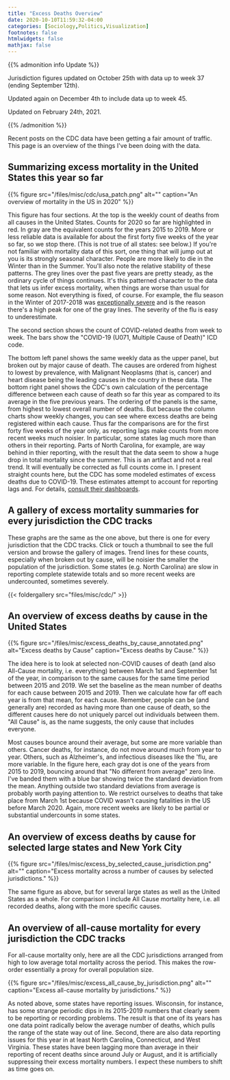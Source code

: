 ```yaml
---
title: "Excess Deaths Overview"
date: 2020-10-10T11:59:32-04:00
categories: [Sociology,Politics,Visualization]
footnotes: false
htmlwidgets: false
mathjax: false
---
```



{{% admonition info Update %}}

Jurisdiction figures updated on October 25th with data up to week 37 (ending September 12th).

Updated again on December 4th to include data up to week 45.

Updated on February 24th, 2021.

{{% /admonition %}}


Recent posts on the CDC data have been getting a fair amount of traffic. This page is an overview of the things I've been doing with the data.

## Summarizing excess mortality in the United States this year so far

{{% figure src="/files/misc/cdc/usa_patch.png" alt="" caption="An overview of mortality in the US in 2020" %}}

This figure has four sections. At the top is the weekly count of deaths from all causes in the United States. Counts for 2020 so far are highlighted in red. In gray are the equivalent counts for the years 2015 to 2019. More or less reliable data is available for about the first forty five weeks of the year so far, so we stop there. (This is not true of all states: see below.) If you're not familiar with mortality data of this sort, one thing that will jump out at you is its strongly seasonal character. People are more likely to die in the Winter than in the Summer. You'll also note the relative stability of these patterns. The grey lines over the past five years are pretty steady, as the ordinary cycle of things continues. It's this patterned character to the data that lets us infer excess mortality, when things are worse than usual for some reason. Not everything is fixed, of course. For example, the flu season in the Winter of 2017-2018 was [exceptionally severe](https://www.cdc.gov/flu/about/burden-averted/2017-2018.htm) and is the reason there's a high peak for one of the gray lines. The severity of the flu is easy to underestimate. 

The second section shows the count of COVID-related deaths from week to week. The bars show the "COVID-19 (U071, Multiple Cause of Death)" ICD code. 

The bottom left panel shows the same weekly data as the upper panel, but broken out by major cause of death. The causes are ordered from highest to lowest by prevalence, with Malignant Neoplasms (that is, cancer) and heart disease being the leading causes in the country in these data. The bottom right panel shows the CDC's own calculation of the percentage difference between each cause of death so far this year as compared to its average in the five previous years. The ordering of the panels is the same, from highest to lowest overall number of deaths. But because the column charts show weekly changes, you can see where excess deaths are being registered within each cause. Thus far the comparisons are for the first forty five weeks of the year only, as reporting lags make counts from more recent weeks much noisier. In particular, some states lag much more than others in their reporting. Parts of North Carolina, for example, are way behind in thier reporting, with the result that the data seem to show a huge drop in total mortality since the summer. This is an artifact and not a real trend. It will eventually be corrected as full counts come in. I present straight counts here, but the CDC has some modeled estimates of excess deaths due to COVID-19. These estimates attempt to account for reporting lags and. For details, [consult their dashboards](https://www.cdc.gov/nchs/nvss/vsrr/covid19/excess_deaths.htm).

## A gallery of excess mortality summaries for every jurisdiction the CDC tracks

These graphs are the same as the one above, but there is one for every jurisdiction that the CDC tracks. Click or touch a thumbnail to see the full version and browse the gallery of images. Trend lines for these counts, especially when broken out by cause, will be noisier the smaller the population of the jurisdiction. Some states (e.g. North Carolina) are slow in reporting complete statewide totals and so more recent weeks are undercounted, sometimes severely.

{{< foldergallery src="files/misc/cdc/" >}}

## An overview of excess deaths by cause in the United States

{{% figure src="/files/misc/excess_deaths_by_cause_annotated.png" alt="Excess deaths by Cause" caption="Excess deaths by Cause." %}}

The idea here is to look at selected non-COVID causes of death (and also All-Cause mortality, i.e. everything) between March 1st and September 1st of the year, in comparison to the same causes for the same time period between 2015 and 2019. We set the baseline as the mean number of deaths for each cause between 2015 and 2019. Then we calculate how far off each year is from that mean, for each cause. Remember, people can be (and generally are) recorded as having more than one cause of death, so the different causes here do not uniquely parcel out individuals between them. "All Cause" is, as the name suggests, the only cause that includes everyone.

Most causes bounce around their average, but some are more variable than others. Cancer deaths, for instance, do not move around much from year to year. Others, such as Alzheimer's, and infectious diseases like the 'flu, are more variable. In the figure here, each gray dot is one of the years from 2015 to 2019, bouncing around that "No different from average" zero line. I've banded them with a blue bar showing twice the standard deviation from the mean. Anything outside two standard deviations from average is probably worth paying attention to. We restrict ourselves to deaths that take place from March 1st because COVID wasn't causing fatalities in the US before March 2020. Again, more recent weeks are likely to be partial or substantial undercounts in some states.


## An overview of excess deaths by cause for selected large states and New York City

{{% figure src="/files/misc/excess_by_selected_cause_jurisdiction.png" alt="" caption="Excess mortality across a number of causes by selected jurisdictions." %}}

The same figure as above, but for several large states as well as the United States as a whole. For comparison I include All Cause mortality here, i.e. all recorded deaths, along with the more specific causes. 


## An overview of all-cause mortality for every jurisdiction the CDC tracks

For all-cause mortality only, here are all the CDC jurisdictions arranged from high to low average total mortality across the period. This makes the row-order essentially a proxy for overall population size.

{{% figure src="/files/misc/excess_all_cause_by_jurisdiction.png" alt="" caption="Excess all-cause mortality by jurisdictions." %}}

As noted above, some states have reporting issues. Wisconsin, for instance, has some strange periodic dips in its 2015-2019 numbers that clearly seem to be reporting or recording problems. The result is that one of its years has one data point radically below the average number of deaths, which pulls the range of the state way out of line. Second, there are also data reporting issues for this year in at least North Carolina, Connecticut, and West Virginia. These states have been lagging more than average in their reporting of recent deaths since around July or August, and it is artificially suppressing their excess mortality numbers. I expect these numbers to shift as time goes on. 



